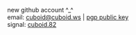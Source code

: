 new github account ^_^
<br>
email: [cuboid@cuboid.ws](mailto:cuboid@cuboid.ws)</a> | [pgp public key](https://raw.githubusercontent.com/cueboid/cueboid/refs/heads/main/pgp.asc)
<br>
signal: [cuboid.82](https://signal.me/#eu/KdXQ0F9LoIGPKHqC5H3tt4vD7j8SWlBT0nhOkYQOOgZ6fGMv0MZPM4w3MXCCzhuw)
